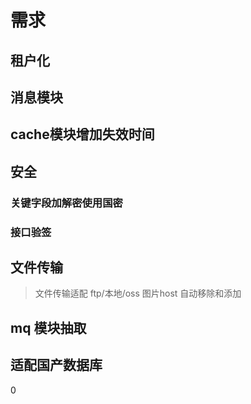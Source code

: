 # 需求



## 租户化


## 消息模块

## cache模块增加失效时间

## 安全

###   关键字段加解密使用国密

###  接口验签


## 文件传输
> 文件传输适配 ftp/本地/oss
>  图片host 自动移除和添加
>
>

##  mq 模块抽取


## 适配国产数据库



0